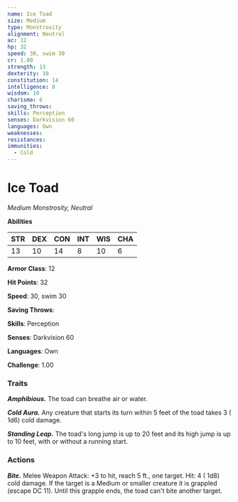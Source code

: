 ```yaml
---
name: Ice Toad
size: Medium
type: Monstrosity
alignment: Neutral
ac: 12
hp: 32
speed: 30, swim 30
cr: 1.00
strength: 13
dexterity: 10
constitution: 14
intelligence: 8
wisdom: 10
charisma: 6
saving_throws: 
skills: Perception
senses: Darkvision 60
languages: Own
weaknesses:
resistances:
immunities:
  - Cold
---
```


# Ice Toad

*Medium Monstrosity, Neutral*

**Abilities**

| STR | DEX | CON | INT | WIS | CHA |
| --- | --- | --- | --- | --- | --- |
| 13 | 10 | 14 | 8 | 10 | 6 |

**Armor Class**: 12

**Hit Points**: 32

**Speed**: 30, swim 30

**Saving Throws**: 

**Skills**: Perception

**Senses**: Darkvision 60

**Languages**: Own

**Challenge**: 1.00


### Traits
***Amphibious.*** The toad can breathe air or water.

***Cold Aura.*** Any creature that starts its turn within 5 feet of the toad takes 3 ( 1d6) cold damage.

***Standing Leap.*** The toad's long jump is up to 20 feet and its high jump is up to 10 feet, with or without a running start.


### Actions
***Bite.*** Melee Weapon Attack:  +3 to hit, reach 5 ft., one target. Hit: 4 ( 1d8) cold damage. If the target is a Medium or smaller creature it is grappled (escape DC 11). Until this grapple ends, the toad can't bite another target.

